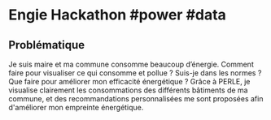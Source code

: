 # Engie Hackathon #power #data

## Problématique

Je suis maire et ma commune consomme beaucoup d’énergie. Comment faire pour visualiser ce qui consomme et pollue ? Suis-je dans les normes ? Que faire pour améliorer mon efficacité énergétique ? Grâce à PERLE, je visualise clairement les consommations des différents bâtiments de ma commune, et des recommandations personnalisées me sont proposées afin d'améliorer mon empreinte énergétique.

